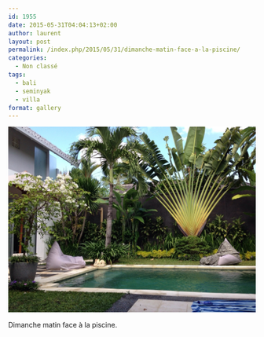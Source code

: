 ```yaml
---
id: 1955
date: 2015-05-31T04:04:13+02:00
author: laurent
layout: post
permalink: /index.php/2015/05/31/dimanche-matin-face-a-la-piscine/
categories:
  - Non classé
tags:
  - bali
  - seminyak
  - villa
format: gallery
---
```

<img src="/images/2015/05/tumblr_np74n1c2FQ1uuvt0bo1_1280.jpg" />

Dimanche matin face à la piscine.
